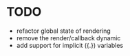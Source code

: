 # TODO
* refactor global state of rendering
* remove the render/callback dynamic
* add support for implicit ({.}) variables

